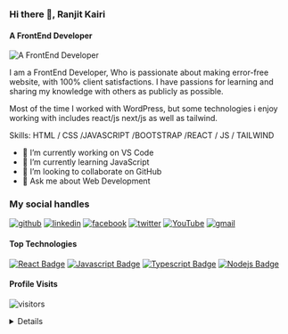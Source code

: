 ### Hi there 👋, Ranjit Kairi

#### A FrontEnd Developer

![A FrontEnd Developer](https://scontent.fccu7-1.fna.fbcdn.net/v/t39.30808-6/p180x540/271353500_114105357809091_3081852344333949181_n.jpg?_nc_cat=111&ccb=1-5&_nc_sid=e3f864&_nc_ohc=WrKTP56qyBYAX_9BtyO&_nc_ht=scontent.fccu7-1.fna&oh=00_AT-b7o2ShNqLm69JhYd1lHcpSGmAn42K3wGjaf8AF-ryOA&oe=61DFFA39)

I am a FrontEnd Developer, Who is passionate about making error-free website, with 100% client satisfactions. I have passions for learning and sharing my knowledge with others as publicly as possible.

Most of the time I worked with WordPress, but some technologies i enjoy working with includes react/js next/js as well as tailwind.

Skills: HTML / CSS /JAVASCRIPT /BOOTSTRAP /REACT / JS / TAILWIND

- 🔭 I’m currently working on VS Code
- 🌱 I’m currently learning JavaScript
- 👯 I’m looking to collaborate on GitHub
- 💬 Ask me about Web Development

### My social handles

[<img src='https://cdn.jsdelivr.net/npm/simple-icons@3.0.1/icons/github.svg' alt='github' height='40'>](https://github.com/https://github.com/tsr-kairi) [<img src='https://cdn.jsdelivr.net/npm/simple-icons@3.0.1/icons/linkedin.svg' alt='linkedin' height='40'>](https://www.linkedin.com/in/https://www.linkedin.com/in/ranjit-kairi-497485219//) [<img src='https://cdn.jsdelivr.net/npm/simple-icons@3.0.1/icons/facebook.svg' alt='facebook' height='40'>](https://www.facebook.com/https://www.facebook.com/profile.php?id=100076288817104) [<img src='https://cdn.jsdelivr.net/npm/simple-icons@3.0.1/icons/twitter.svg' alt='twitter' height='40'>](https://twitter.com/https://twitter.com/RanjitKairi2) [<img src='https://cdn.jsdelivr.net/npm/simple-icons@3.0.1/icons/youtube.svg' alt='YouTube' height='40'>](https://www.youtube.com/channel/https://www.youtube.com/channel/UCgHqeOY7gKO3JU5zm2m_LeA/about) [<img src='https://cdn.jsdelivr.net/npm/simple-icons@3.0.1/icons/gmail.svg' alt='gmail' height='40'>](ranjitkairi990@gmail.com)

#### Top Technologies

<!-- TODO: Make technologies links takes you to repositories -->

[![React Badge](https://img.shields.io/badge/-React-61DBFB?style=for-the-badge&labelColor=black&logo=react&logoColor=61DBFB)](#) [![Javascript Badge](https://img.shields.io/badge/-Javascript-F0DB4F?style=for-the-badge&labelColor=black&logo=javascript&logoColor=F0DB4F)](#) [![Typescript Badge](https://img.shields.io/badge/-Typescript-007acc?style=for-the-badge&labelColor=black&logo=typescript&logoColor=007acc)](#) [![Nodejs Badge](https://img.shields.io/badge/-Nodejs-3C873A?style=for-the-badge&labelColor=black&logo=node.js&logoColor=3C873A)](#)

#### Profile Visits

![visitors](https://visitor-badge.glitch.me/badge?page_id=tsr-kairi)

<details>

<a href='https://archiveprogram.github.com/'><img src='https://raw.githubusercontent.com/acervenky/animated-github-badges/master/assets/acbadge.gif' width='40' height='40'></a> <a href='https://docs.github.com/en/developers'><img src='https://raw.githubusercontent.com/acervenky/animated-github-badges/master/assets/devbadge.gif' width='40' height='40'></a> <a href='https://github.com/pricing'><img src='https://raw.githubusercontent.com/acervenky/animated-github-badges/master/assets/pro.gif' width='40' height='40'></a> <a href='https://stars.github.com/'><img src='https://raw.githubusercontent.com/acervenky/animated-github-badges/master/assets/starbadge.gif' width='35' height='35'></a> <a href='https://docs.github.com/en/github/supporting-the-open-source-community-with-github-sponsors'><img src='https://raw.githubusercontent.com/acervenky/animated-github-badges/master/assets/sponsorbadge.gif' width='35' height='35'></a>
